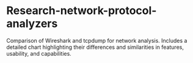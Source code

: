 # Research-network-protocol-analyzers
Comparison of Wireshark and tcpdump for network analysis. Includes a detailed chart highlighting their differences and similarities in features, usability, and capabilities.
